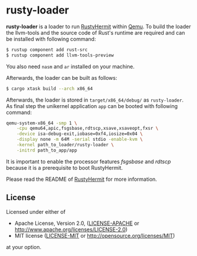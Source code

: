 # rusty-loader

**rusty-loader** is a loader to run [RustyHermit](https://github.com/hermitcore/libhermit-rs) within [Qemu](https://www.qemu.org).
To build the loader the llvm-tools and the source code of Rust's runtime are required and can be installed with following command:

```bash
$ rustup component add rust-src
$ rustup component add llvm-tools-preview
```

You also need `nasm` and `ar` installed on your machine.

Afterwards, the loader can be built as follows:

```bash
$ cargo xtask build --arch x86_64
```

Afterwards, the loader is stored in `target/x86_64/debug/` as `rusty-loader`.
As final step the unikernel application `app` can be booted with following command:

```bash
qemu-system-x86_64 -smp 1 \
    -cpu qemu64,apic,fsgsbase,rdtscp,xsave,xsaveopt,fxsr \
    -device isa-debug-exit,iobase=0xf4,iosize=0x04 \
    -display none -m 64M -serial stdio -enable-kvm \
    -kernel path_to_loader/rusty-loader \
    -initrd path_to_app/app
```

It is important to enable the processor features _fsgsbase_ and _rdtscp_ because it is a prerequisite to boot RustyHermit.

Please read the README of [RustyHermit](https://github.com/hermitcore/libhermit-rs) for more information.

## License

Licensed under either of

* Apache License, Version 2.0, ([LICENSE-APACHE](LICENSE-APACHE) or http://www.apache.org/licenses/LICENSE-2.0)
* MIT license ([LICENSE-MIT](LICENSE-MIT) or http://opensource.org/licenses/MIT)

at your option.
